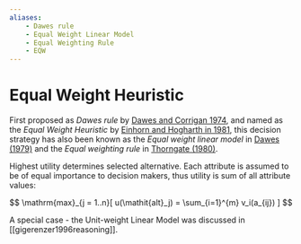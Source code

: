 ```yaml
---
aliases:
    - Dawes rule
    - Equal Weight Linear Model
    - Equal Weighting Rule
    - EQW
---
```


# Equal Weight Heuristic


First proposed as *Dawes rule* by [Dawes and Corrigan 1974](#dawes74),
and named as the *Equal Weight Heuristic* by [Einhorn and Hogharth in 1981](#einhorn75), this decision strategy has also been known as the *Equal weight linear model* in [Dawes (1979)](#dawes79) and the *Equal
weighting rule* in [Thorngate (1980)](#thorngate80).

Highest utility determines selected alternative. Each attribute is
assumed to be of equal importance to decision makers, thus utility is
sum of all attribute values:

$$
\mathrm{max}_{j = 1..n}[
        u(\mathit{alt}_j) = \sum_{i=1}^{m} v_i(a_{ij})
    ]
$$

A special case - the Unit-weight Linear Model was discussed in [[gigerenzer1996reasoning]].
